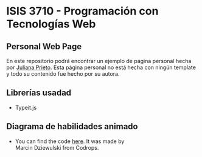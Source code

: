 # ISIS 3710 - Programación con Tecnologías Web
## Personal Web Page 
En este repositorio podrá encontrar un ejemplo de página personal hecha por [Juliana Prieto](https://github.com/julypriets). Esta página personal no está hecha con ningún template y todo su contenido fue hecho por su autora.

## Librerías usadad
* Typeit.js 

## Diagrama de habilidades animado
* You can find the code [here](https://tympanus.net/codrops/2011/04/22/animated-skills-diagram/). It was made by 	
Marcin Dziewulski from Codrops.
